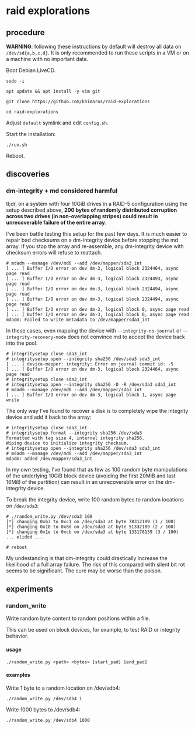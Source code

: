 # raid explorations

## procedure

**WARNING**: following these instructions by default will destroy
all data on `/dev/sd{a,b,c,d}`. It is only recommended to run these
scripts in a VM or on a machine with no important data.

Boot Debian LiveCD.

```
sudo -i

apt update && apt install -y vim git

git clone https://github.com/khimaros/raid-explorations

cd raid-explorations
```

Adjust `default` symlink and edit `config.sh`.

Start the installation:

```
./run.sh
```

Reboot.

## discoveries

### dm-integrity + md considered harmful

tl;dr, on a system with four 10GiB drives in a RAID-5 configuration using the
setup described above, **200 bytes of randomly distributed corruption across
two drives (in non-overlapping stripes) could result in unrecoverable failure
of the entire array**.

I've been battle testing this setup for the past few days. It is much easier
to repair bad checksums on a dm-integrity device before stopping the md array.
If you stop the array and re-assemble, any dm-integrity device with checksum
errors will refuse to reattach.

```
# mdadm --manage /dev/md0 --add /dev/mapper/sda3_int
[ ... ] Buffer I/O error on dev dm-3, logical block 2324464, async page read
[ ... ] Buffer I/O error on dev dm-3, logical block 2324493, async page read
[ ... ] Buffer I/O error on dev dm-3, logical block 2324494, async page read
[ ... ] Buffer I/O error on dev dm-3, logical block 2324494, async page read
[ ... ] Buffer I/O error on dev dm-3, logical block 0, async page read
[ ... ] Buffer I/O error on dev dm-3, logical block 0, async page read
mdadm: Failed to write metadata to /dev/mapper/sda3_int
```

In these cases, even mapping the device with `--integrity-no-journal` or
`--integrity-recovery-mode` does not convince md to accept the device back
into the pool.

```
# integritysetup close sda3_int
# integritysetup open --integrity sha256 /dev/sda3 sda3_int
[ ... ] device-mapper: integrity: Error on journal commit id: -5
[ ... ] Buffer I/O error on dev dm-3, logical block 2324464, async page read
# integritysetup close sda3_int
# integritysetup open --integrity sha256 -D -R /dev/sda3 sda3_int
# mdadm --manage /dev/md0 --add /dev/mapper/sda3_int
[ ... ] Buffer I/O error on dev dm-3, logical block 1, async page write
```

The only way I've found to recover a disk is to completely wipe the integrity
device and add it back to the array:

```
# integritysetup close sda3_int
# integritysetup format --integrity sha256 /dev/sda3
Formatted with tag size 4, internal integrity sha256.
Wiping device to initialize integrity checksum.
# integritysetup open --integrity sha256 /dev/sda3 sda3_int
# mdadm --manage /dev/md0 --add /dev/mapper/sda3_int
mdadm: added /dev/mapper/sda3_int
```

In my own testing, I've found that as few as 100 random byte manipulations of
the underlying 10GiB block device (avoiding the first 20MiB and last 16MiB of
the partition) can result in an unrecoverable error on the dm-integrity device.

To break the integrity device, write 100 random bytes to random
locations on `/dev/sda3`:

```
# ./random_write.py /dev/sda3 100
[*] changing 0xb3 to 0xc1 on /dev/sda3 at byte 78312109 (1 / 100)
[*] changing 0x10 to 0x8d on /dev/sda3 at byte 51332109 (2 / 100)
[*] changing 0x1e to 0xcb on /dev/sda3 at byte 133178139 (3 / 100)
... elided ...

# reboot
```

My undestanding is that dm-integrity could drastically increase the likelihood
of a full array failure. The risk of this compared with silent bit rot seems to
be significant. The cure may be worse than the poison.

## experiments

### random\_write

Write random byte content to random positions within a file.

This can be used on block devices, for example, to test RAID or integrity behavior.

#### usage

```
./random_write.py <path> <bytes> [start_pad] [end_pad]
```

#### examples

Write 1 byte to a random location on /dev/sdb4:

```
./random_write.py /dev/sdb4 1
```

Write 1000 bytes to /dev/sdb4:

```
./random_write.py /dev/sdb4 1000
```
